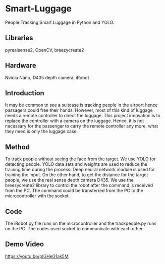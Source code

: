 # Smart-Luggage
People Tracking Smart Luggage in Python and YOLO.
## Libraries
pyrealsense2, OpenCV, breezycreate2
## Hardware
Nvidia Nano, D435 depth camera, iRobot 
## Introduction
It may be common to see a suitcase is tracking people in the airport hence passagers could free their hands. However, most of this kind of luggage needs a remote controller to direct the luggage. This project innovation is to replace the controller with a camera on the luggage. Hence, it is not necessary for the passenger to carry the remote controller any more, what they need is only the luggage case.
## Method
To track people without seeing the face from the target. We use YOLO for detecting people. YOLO data sets and weights are used to reduce the training time during the process. Deep neural network module is used for training the input.
On the other hand, to get the distance for the target people, we use the real sense depth camera D435. We use the breezycreate2 library to control the robot after the command is received from the PC. The command could be transferred from the PC to the microcontroller with the socket. 
## Code 
The iRobot.py file runs on the microcontroller and the trackpeople.py runs on the PC. The codes used socket to communicate with each other.
## Demo Video
https://youtu.be/pIGHeG1ak5M

